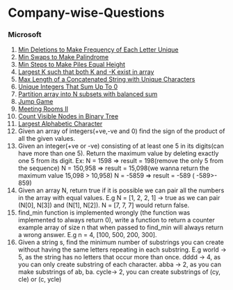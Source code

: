 # Company-wise-Questions


### **Microsoft**

1) [Min Deletions to Make Frequency of Each Letter Unique](https://leetcode.com/problems/minimum-deletions-to-make-character-frequencies-unique/)
2) [Min Swaps to Make Palindrome](https://leetcode.com/discuss/interview-question/351783/)
3) [Min Steps to Make Piles Equal Height](https://leetcode.com/discuss/interview-question/364618/)
4) [Largest K such that both K and -K exist in array](https://leetcode.com/discuss/interview-question/406031/)
5) [Max Length of a Concatenated String with Unique Characters](https://leetcode.com/problems/maximum-length-of-a-concatenated-string-with-unique-characters/)
6) [Unique Integers That Sum Up To 0](https://leetcode.com/problems/find-n-unique-integers-sum-up-to-zero/)
7) [Partition array into N subsets with balanced sum](https://leetcode.com/discuss/interview-question/430981/)
8) [Jump Game](https://leetcode.com/discuss/interview-question/451482/)
9) [Meeting Rooms II](https://leetcode.com/problems/meeting-rooms-ii/)
10) [Count Visible Nodes in Binary Tree](https://leetcode.com/problems/count-good-nodes-in-binary-tree/)
11) [Largest Alphabetic Character](https://leetcode.com/discuss/interview-question/548119/)
12) Given an array of integers(+ve,-ve and 0) find the sign of the product of all the given values.
13) Given an integer(+ve or -ve) consisting of at least one 5 in its digits(can have more than one 5). Return the maximum value by deleting exactly one 5 from its digit.
Ex: N = 1598 => result = 198(remove the only 5 from the sequence)
N = 150,958 => result = 15,098(we wanna return the maximum value 15,098 > 10,958)
N = -5859 => result = -589 ( -589>- 859)
14) Given an array N, return true if it is possible we can pair all the numbers in the array with equal values. E.g N = [1, 2, 2, 1] -> true as we can pair (N[0], N[3]) and (N[1], N[2]). N = [7, 7, 7] would return false.
15) find_min function is implemented wrongly (the function was implemented to always return 0), write a function to return a counter example array of size n that when passed to find_min will always return a wrong answer. E.g n = 4, [100, 500, 200, 300].
16) Given a string s, find the minimum number of substrings you can create without having the same letters repeating in each substring.
E.g world -> 5, as the string has no letters that occur more than once.
dddd -> 4, as you can only create substring of each character.
abba -> 2, as you can make substrings of ab, ba.
cycle-> 2, you can create substrings of (cy, cle) or (c, ycle)
